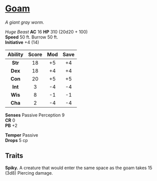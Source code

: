 # [Goam](https://hollowknight.wiki/w/Goam)

*A giant gray worm.*

*Huge Beast*
**AC** 16
**HP** 310 (20d20 + 100)  
**Speed** 50 ft. Burrow 50 ft.  
**Initiative** +4 (14)  

| Ability | Score | Mod | Save |
|:-------:|:-----:|:---:|:----:|
| **Str** | 18    | +5  | +4   |
| **Dex** | 18    | +4  | +4   |
| **Con** | 20    | +5  | +5   |
| **Int** | 3     | -4  | -4   |
| **Wis** | 8     | -1  | -1   |
| **Cha** | 2     | -4  | -4   |

**Senses** Passive Perception 9  
**CR** 0  
**PB** +2  

**Temper** Passive  
**Drops** 5 cp  

## Traits

**Spiky.** A creature that would enter the same space as the goam takes 15 (3d8) Piercing damage.
